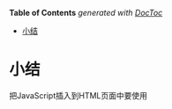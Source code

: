 <!-- START doctoc generated TOC please keep comment here to allow auto update -->
<!-- DON'T EDIT THIS SECTION, INSTEAD RE-RUN doctoc TO UPDATE -->
**Table of Contents**  *generated with [DocToc](https://github.com/thlorenz/doctoc)*

- [小结](#%E5%B0%8F%E7%BB%93)

<!-- END doctoc generated TOC please keep comment here to allow auto update -->

# 小结

把JavaScript插入到HTML页面中要使用<script>元素。使用这个元素可以把JavaScript嵌入到HTML页面中，让脚本与标记混合在一起；也可以包含外部的JavaScript文件。而我们需要注意的地方有：

* 在包含外部JavaScript文件时，必须将src属性设置为指向相应文件的URL。而这个文件既可以是包含它的页面位于用一个服务器上的文件，也可以是其他任何域中的文件。

* 所有<script>元素都会按照它们在页面中出现的先后顺序依次被解析。在不使用defer和async属性的情况下，只有在解析完前面<script>元素中的代码之后，才会开始解析后面<script>元素中的代码。

* 由于浏览器会先解析完不使用defer属性的<script>元素中的代码，然后再解析后面的内容，所以一般应该把<script>元素放在页面最后，即主要内容后面，</body>标签前面。

* 使用defer属性可以让脚本在文档完全呈现之后再执行。延迟脚本总是按照指定他们的顺序执行。

* 使用async属性可以表示当前脚本不必等待其他脚本，也不必阻塞文档呈现。不能保证异步脚本按照他们在页面中出现的顺序执行。

另外，受用<noscript>元素可以指定在不支持脚本的浏览器中显示的替代内容。但在启用了脚本的情况下，浏览器不会显示<noscript>元素中的任何内容。

